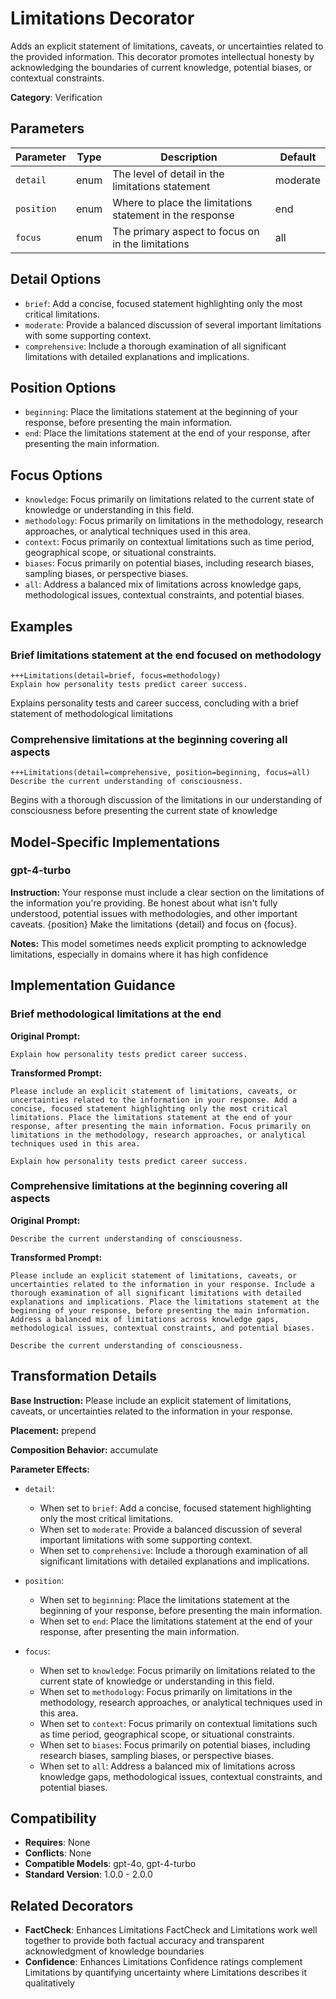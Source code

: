 # Limitations Decorator

Adds an explicit statement of limitations, caveats, or uncertainties related to the provided information. This decorator promotes intellectual honesty by acknowledging the boundaries of current knowledge, potential biases, or contextual constraints.

**Category**: Verification

## Parameters

| Parameter | Type | Description | Default |
|-----------|------|-------------|--------|
| `detail` | enum | The level of detail in the limitations statement | moderate |
| `position` | enum | Where to place the limitations statement in the response | end |
| `focus` | enum | The primary aspect to focus on in the limitations | all |

## Detail Options

- `brief`: Add a concise, focused statement highlighting only the most critical limitations.
- `moderate`: Provide a balanced discussion of several important limitations with some supporting context.
- `comprehensive`: Include a thorough examination of all significant limitations with detailed explanations and implications.

## Position Options

- `beginning`: Place the limitations statement at the beginning of your response, before presenting the main information.
- `end`: Place the limitations statement at the end of your response, after presenting the main information.

## Focus Options

- `knowledge`: Focus primarily on limitations related to the current state of knowledge or understanding in this field.
- `methodology`: Focus primarily on limitations in the methodology, research approaches, or analytical techniques used in this area.
- `context`: Focus primarily on contextual limitations such as time period, geographical scope, or situational constraints.
- `biases`: Focus primarily on potential biases, including research biases, sampling biases, or perspective biases.
- `all`: Address a balanced mix of limitations across knowledge gaps, methodological issues, contextual constraints, and potential biases.

## Examples

### Brief limitations statement at the end focused on methodology

```
+++Limitations(detail=brief, focus=methodology)
Explain how personality tests predict career success.
```

Explains personality tests and career success, concluding with a brief statement of methodological limitations

### Comprehensive limitations at the beginning covering all aspects

```
+++Limitations(detail=comprehensive, position=beginning, focus=all)
Describe the current understanding of consciousness.
```

Begins with a thorough discussion of the limitations in our understanding of consciousness before presenting the current state of knowledge

## Model-Specific Implementations

### gpt-4-turbo

**Instruction:** Your response must include a clear section on the limitations of the information you're providing. Be honest about what isn't fully understood, potential issues with methodologies, and other important caveats. {position} Make the limitations {detail} and focus on {focus}.

**Notes:** This model sometimes needs explicit prompting to acknowledge limitations, especially in domains where it has high confidence


## Implementation Guidance

### Brief methodological limitations at the end

**Original Prompt:**
```
Explain how personality tests predict career success.
```

**Transformed Prompt:**
```
Please include an explicit statement of limitations, caveats, or uncertainties related to the information in your response. Add a concise, focused statement highlighting only the most critical limitations. Place the limitations statement at the end of your response, after presenting the main information. Focus primarily on limitations in the methodology, research approaches, or analytical techniques used in this area.

Explain how personality tests predict career success.
```

### Comprehensive limitations at the beginning covering all aspects

**Original Prompt:**
```
Describe the current understanding of consciousness.
```

**Transformed Prompt:**
```
Please include an explicit statement of limitations, caveats, or uncertainties related to the information in your response. Include a thorough examination of all significant limitations with detailed explanations and implications. Place the limitations statement at the beginning of your response, before presenting the main information. Address a balanced mix of limitations across knowledge gaps, methodological issues, contextual constraints, and potential biases.

Describe the current understanding of consciousness.
```

## Transformation Details

**Base Instruction:** Please include an explicit statement of limitations, caveats, or uncertainties related to the information in your response.

**Placement:** prepend

**Composition Behavior:** accumulate

**Parameter Effects:**

- `detail`:
  - When set to `brief`: Add a concise, focused statement highlighting only the most critical limitations.
  - When set to `moderate`: Provide a balanced discussion of several important limitations with some supporting context.
  - When set to `comprehensive`: Include a thorough examination of all significant limitations with detailed explanations and implications.

- `position`:
  - When set to `beginning`: Place the limitations statement at the beginning of your response, before presenting the main information.
  - When set to `end`: Place the limitations statement at the end of your response, after presenting the main information.

- `focus`:
  - When set to `knowledge`: Focus primarily on limitations related to the current state of knowledge or understanding in this field.
  - When set to `methodology`: Focus primarily on limitations in the methodology, research approaches, or analytical techniques used in this area.
  - When set to `context`: Focus primarily on contextual limitations such as time period, geographical scope, or situational constraints.
  - When set to `biases`: Focus primarily on potential biases, including research biases, sampling biases, or perspective biases.
  - When set to `all`: Address a balanced mix of limitations across knowledge gaps, methodological issues, contextual constraints, and potential biases.

## Compatibility

- **Requires**: None
- **Conflicts**: None
- **Compatible Models**: gpt-4o, gpt-4-turbo
- **Standard Version**: 1.0.0 - 2.0.0

## Related Decorators

- **FactCheck**: Enhances Limitations FactCheck and Limitations work well together to provide both factual accuracy and transparent acknowledgment of knowledge boundaries
- **Confidence**: Enhances Limitations Confidence ratings complement Limitations by quantifying uncertainty where Limitations describes it qualitatively
